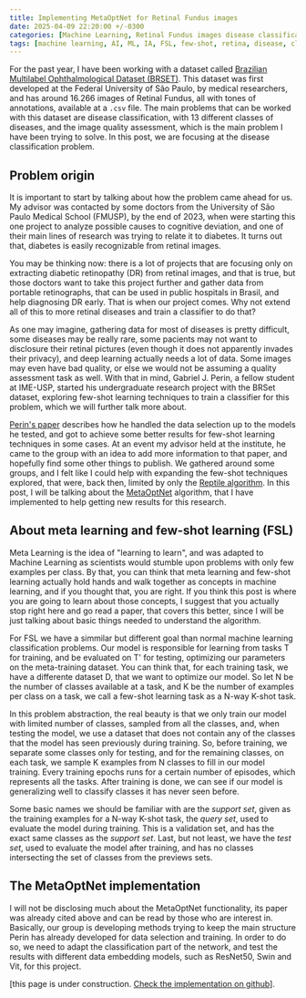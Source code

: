 ```yaml
---
title: Implementing MetaOptNet for Retinal Fundus images
date: 2025-04-09 22:20:00 +/-0300
categories: [Machine Learning, Retinal Fundus images disease classification]
tags: [machine learning, AI, ML, IA, FSL, few-shot, retina, disease, classification, meta learning]
---
```


For the past year, I have been working with a dataset called [Brazilian Multilabel Ophthalmological Dataset (BRSET)](https://www.physionet.org/content/brazilian-ophthalmological/1.0.1/). This dataset was first developed at the Federal University of São Paulo, by medical researchers, and has around 16.266 images of Retinal Fundus, all with tones of annotations, available at a ```.csv``` file. The main problems that can be worked with this dataset are disease classification, with 13 different classes of diseases, and the image quality assessment, which is the main problem I have been trying to solve. In this post, we are focusing at the disease classification problem.

## Problem origin

It is important to start by talking about how the problem came ahead for us. My advisor was contacted by some doctors from the University of São Paulo Medical School (FMUSP), by the end of 2023, when were starting this one project to analyze possible causes to cognitive deviation, and one of their main lines of research was trying to relate it to diabetes. It turns out that, diabetes is easily recognizable from retinal images.

You may be thinking now: there is a lot of projects that are focusing only on extracting diabetic retinopathy (DR) from retinal images, and that is true, but those doctors want to take this project further and gather data from portable retinographs, that can be used in public hospitals in Brasil, and help diagnosing DR early. That is when our project comes. Why not extend all of this to more retinal diseases and train a classifier to do that? 

As one may imagine, gathering data for most of diseases is pretty difficult, some diseases may be really rare, some pacients may not want to disclosure their retinal pictures (even though it does not apparently invades their privacy), and deep learning actually needs a lot of data. Some images may even have bad quality, or else we would not be assuming a quality assessment task as well. With that in mind, Gabriel J. Perin, a fellow student at IME-USP, started his undergraduate research project with the BRSet dataset, exploring few-shot learning techniques to train a classifier for this problem, which we will further talk more about. 

[Perin's paper](https://ieeexplore.ieee.org/abstract/document/10716320) describes how he handled the data selection up to the models he tested, and got to achieve some better results for few-shot learning techniques in some cases. At an event my advisor held at the institute, he came to the group with an idea to add more information to that paper, and hopefully find some other things to publish. We gathered around some groups, and I felt like I could help with expanding the few-shot techniques explored, that were, back then, limited by only the [Reptile algorithm](https://openai.com/index/reptile/). In this post, I will be talking about the [MetaOptNet](https://arxiv.org/pdf/1904.03758) algorithm, that I have implemented to help getting new results for this research.

## About meta learning and few-shot learning (FSL)

Meta Learning is the idea of "learning to learn", and was adapted to Machine Learning as scientists would stumble upon problems with only few examples per class. By that, you can think that meta learning and few-shot learning actually hold hands and walk together as concepts in machine learning, and if you thought that, you are right. If you think this post is where you are going to learn about those concepts, I suggest that you actually stop right here and go read a paper, that covers this better, since I will be just talking about basic things needed to understand the algorithm.

For FSL we have a simmilar but different goal than normal machine learning classification problems. Our model is responsible for learning from tasks T for training, and be evaluated on T' for testing, optimizing our parameters on the meta-training dataset. You can think that, for each training task, we have a differente dataset D, that we want to optimize our model. So let N be the number of classes available at a task, and K be the number of examples per class on a task, we call a few-shot learning task as a N-way K-shot task. 

In this problem abstraction, the real beauty is that we only train our model with limited number of classes, sampled from all the classes, and, when testing the model, we use a dataset that does not contain any of the classes that the model has seen previously during training. So, before training, we separate some classes only for testing, and for the remaining classes, on each task, we sample K examples from N classes to fill in our model training. Every training epochs runs for a certain number of episodes, which represents all the tasks. After training is done, we can see if our model is generalizing well to classify classes it has never seen before.

Some basic names we should be familiar with are the _support set_, given as the training examples for a N-way K-shot task, the _query set_, used to evaluate the model during training. This is a validation set, and has the exact same classes as the _support set_. Last, but not least, we have the _test set_, used to evaluate the model after training, and has no classes intersecting the set of classes from the previews sets.

## The MetaOptNet implementation

I will not be disclosing much about the MetaOptNet functionality, its paper was already cited above and can be read by those who are interest in. Basically, our group is developing methods trying to keep the main structure Perin has already developed for data selection and training. In order to do so, we need to adapt the classification part of the network, and test the results with different data embedding models, such as ResNet50, Swin and Vit, for this project.

[this page is under construction. [Check the implementation on github](https://github.com/victor-nasc/Metodos-FSL)].